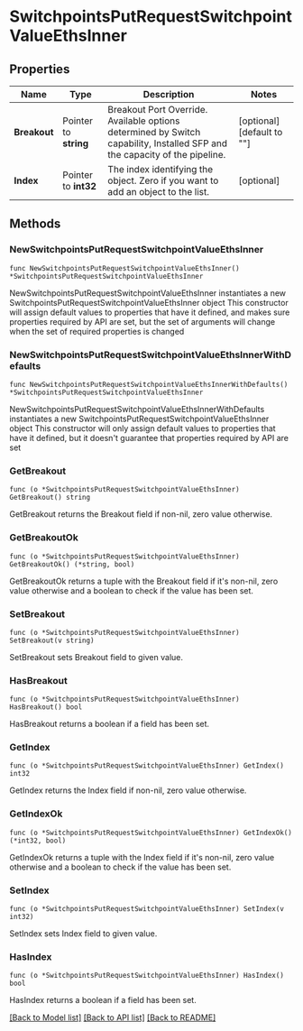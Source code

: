 # SwitchpointsPutRequestSwitchpointValueEthsInner

## Properties

Name | Type | Description | Notes
------------ | ------------- | ------------- | -------------
**Breakout** | Pointer to **string** | Breakout Port Override. Available options determined by Switch capability, Installed SFP and the capacity of the pipeline. | [optional] [default to ""]
**Index** | Pointer to **int32** | The index identifying the object. Zero if you want to add an object to the list. | [optional] 

## Methods

### NewSwitchpointsPutRequestSwitchpointValueEthsInner

`func NewSwitchpointsPutRequestSwitchpointValueEthsInner() *SwitchpointsPutRequestSwitchpointValueEthsInner`

NewSwitchpointsPutRequestSwitchpointValueEthsInner instantiates a new SwitchpointsPutRequestSwitchpointValueEthsInner object
This constructor will assign default values to properties that have it defined,
and makes sure properties required by API are set, but the set of arguments
will change when the set of required properties is changed

### NewSwitchpointsPutRequestSwitchpointValueEthsInnerWithDefaults

`func NewSwitchpointsPutRequestSwitchpointValueEthsInnerWithDefaults() *SwitchpointsPutRequestSwitchpointValueEthsInner`

NewSwitchpointsPutRequestSwitchpointValueEthsInnerWithDefaults instantiates a new SwitchpointsPutRequestSwitchpointValueEthsInner object
This constructor will only assign default values to properties that have it defined,
but it doesn't guarantee that properties required by API are set

### GetBreakout

`func (o *SwitchpointsPutRequestSwitchpointValueEthsInner) GetBreakout() string`

GetBreakout returns the Breakout field if non-nil, zero value otherwise.

### GetBreakoutOk

`func (o *SwitchpointsPutRequestSwitchpointValueEthsInner) GetBreakoutOk() (*string, bool)`

GetBreakoutOk returns a tuple with the Breakout field if it's non-nil, zero value otherwise
and a boolean to check if the value has been set.

### SetBreakout

`func (o *SwitchpointsPutRequestSwitchpointValueEthsInner) SetBreakout(v string)`

SetBreakout sets Breakout field to given value.

### HasBreakout

`func (o *SwitchpointsPutRequestSwitchpointValueEthsInner) HasBreakout() bool`

HasBreakout returns a boolean if a field has been set.

### GetIndex

`func (o *SwitchpointsPutRequestSwitchpointValueEthsInner) GetIndex() int32`

GetIndex returns the Index field if non-nil, zero value otherwise.

### GetIndexOk

`func (o *SwitchpointsPutRequestSwitchpointValueEthsInner) GetIndexOk() (*int32, bool)`

GetIndexOk returns a tuple with the Index field if it's non-nil, zero value otherwise
and a boolean to check if the value has been set.

### SetIndex

`func (o *SwitchpointsPutRequestSwitchpointValueEthsInner) SetIndex(v int32)`

SetIndex sets Index field to given value.

### HasIndex

`func (o *SwitchpointsPutRequestSwitchpointValueEthsInner) HasIndex() bool`

HasIndex returns a boolean if a field has been set.


[[Back to Model list]](../README.md#documentation-for-models) [[Back to API list]](../README.md#documentation-for-api-endpoints) [[Back to README]](../README.md)


